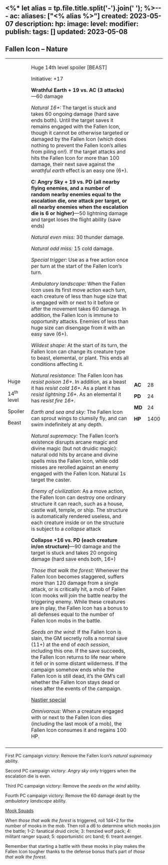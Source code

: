 <%* let alias = tp.file.title.split('-').join(' '); %>---
ac: 
aliases: ["<% alias %>"]
created: 2023-05-07
description: 
hp: 
image: 
level: 
modifier: 
publish: 
tags: []
updated: 2023-05-08
---

## Fallen Icon – Nature

<table>
<colgroup>
<col style="width: 15%" />
<col style="width: 71%" />
<col style="width: 5%" />
<col style="width: 7%" />
</colgroup>
<tbody>
<tr class="odd">
<td><p>Huge</p>
<p>14<sup>th</sup> level</p>
<p>Spoiler</p>
<p>Beast</p></td>
<td><p>Huge 14th level spoiler [BEAST]</p>
<p>Initiative: +17</p>
<p><strong>Wrathful Earth + 19 vs. AC (3 attacks)</strong>—60 damage</p>
<p><em>Natural 16+:</em> The target is stuck and takes 60 ongoing damage
(hard save ends both). Until the target saves it remains engaged with
the Fallen Icon, though it cannot be otherwise targeted or damaged by
the Fallen Icon (which does nothing to prevent the Fallen Icon’s allies
from piling on!). If the target attacks and hits the Fallen Icon for
more than 100 damage, their next save against the <em>wrathful
earth</em> effect is an easy one (6+).</p>
<p><strong>C: Angry Sky + 19 vs. PD (all nearby flying enemies, and a
number of random nearby enemies equal to the escalation die, one attack
per target, or all nearby enemies when the escalation die is 6 or
higher)</strong>—50 lightning damage and target loses the flight ability
(save ends)</p>
<p><em>Natural even miss:</em> 30 thunder damage.</p>
<p><em>Natural odd miss:</em> 15 cold damage.</p>
<p><em>Special trigger:</em> Use as a free action once per turn at the
start of the Fallen Icon’s turn.</p>
<p><em>Ambulatory landscape:</em> When the Fallen Icon uses its first
move action each turn, each creature of less than huge size that is
engaged with or next to it before or after the movement takes 60 damage.
In addition, the Fallen Icon is immune to opportunity attacks. Enemies
of less than huge size can disengage from it with an easy save (6+).</p>
<p><em>Wildest shape:</em> At the start of its turn, the Fallen Icon can
change its creature type to beast, elemental, or plant. This ends all
conditions affecting it.</p>
<p><em>Natural resistance:</em> The Fallen Icon has <em>resist poison
16+</em>. In addition, as a beast it has <em>resist cold 16+</em>. As a
plant it has <em>resist lightning 16+</em>. As an elemental it has
<em>resist fire 16+</em>.</p>
<p><em>Earth and sea and sky:</em> The Fallen Icon can sprout wings to
clumsily fly, and can swim indefinitely at any depth.</p>
<p><em>Natural supremacy:</em> The Fallen Icon’s existence disrupts
arcane magic and divine magic (but not druidic magic): natural odd hits
by arcane and divine spells miss the Fallen Icon, while odd misses are
rerolled against an enemy engaged with the Fallen Icon. Natural 1s
target the caster.</p>
<p><em>Enemy of civilization:</em> As a move action, the Fallen Icon can
destroy one ordinary structure it can reach, such as a house, castle
wall, temple, or ship. The structure is automatically rendered useless,
and each creature inside or on the structure is subject to a
<em>collapse</em> attack</p>
<p><strong>Collapse +16 vs. PD (each creature in/on
structure)</strong>—90 damage and the target is stuck and takes 20
ongoing damage (hard save ends both, 16+)</p>
<p><em>Those that walk the forest:</em> Whenever the Fallen Icon becomes
staggered, suffers more than 120 damage from a single attack, or is
critically hit, a mob of Fallen Icon mooks will join the battle nearby
the triggering enemy. While these creatures are in play, the Fallen Icon
has a bonus to all defenses equal to the number of Fallen Icon mobs in
the battle.</p>
<p><em>Seeds on the wind:</em> If the Fallen Icon is slain, the GM
secretly rolls a normal save (11+) at the end of <em>each session</em>,
including this one. If the save succeeds, the Fallen Icon returns to
life near where it fell or in some distant wilderness. If the campaign
somehow ends while the Fallen Icon is still dead, it’s the GM’s call
whether the Fallen Icon stays dead or rises after the events of the
campaign.</p>
<p><u>Nastier special</u></p>
<p><em>Omnivorous:</em> When a creature engaged with or next to the
Fallen Icon dies (including the last mook of a mob), the Fallen Icon
consumes it and regains 100 HP.</p></td>
<td><p><strong>AC</strong></p>
<p><strong>PD</strong></p>
<p><strong>MD</strong></p>
<p><strong>HP</strong></p></td>
<td><p>28</p>
<p>24</p>
<p>24</p>
<p>1400</p></td>
</tr>
<tr class="even">
<td></td>
<td></td>
<td></td>
<td></td>
</tr>
</tbody>
</table>

First PC campaign victory: Remove the Fallen Icon’s *natural supremacy*  
ability.

Second PC campaign victory: *Angry sky* only triggers when the  
escalation die is even.

Third PC campaign victory: Remove the *seeds on the wind* ability.

Fourth PC campaign victory: Remove the 60 damage dealt by the  
*ambulatory landscape* ability.

<u>Mook Squads</u>

When *those that walk the forest* is triggered, roll 1d4+2 for the  
number of mooks in the mob. Then roll a d6 to determine which mooks join  
the battle; 1–2: fanatical druid circle; 3: frenzied wolf pack; 4:  
militant ranger squad; 5: opportunistic orc band; 6: treant avenger.

Remember that starting a battle with these mooks in play makes the  
Fallen Icon tougher thanks to the defense bonus that’s part of *those  
that walk the forest*.
